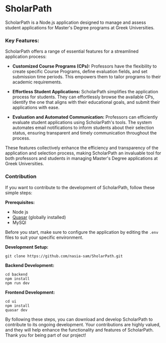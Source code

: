 # SholarPath

ScholarPath is a Node.js application designed to manage and assess student applications for Master's Degree programs at Greek Universities.

### Key Features:

ScholarPath offers a range of essential features for a streamlined application process:

- **Customized Course Programs (CPs):** Professors have the flexibility to create specific Course Programs, define evaluation fields, and set submission time periods. This empowers them to tailor programs to their academic requirements.

- **Effortless Student Applications:** ScholarPath simplifies the application process for students. They can effortlessly browse the available CPs, identify the one that aligns with their educational goals, and submit their applications with ease.

- **Evaluation and Automated Communication:** Professors can efficiently evaluate student applications using ScholarPath's tools. The system automates email notifications to inform students about their selection status, ensuring transparent and timely communication throughout the process.

These features collectively enhance the efficiency and transparency of the application and selection process, making ScholarPath an invaluable tool for both professors and students in managing Master's Degree applications at Greek Universities.

### Contribution

If you want to contribute to the development of ScholarPath, follow these simple steps:

**Prerequisites:**
- Node js
- [Quasar](https://quasar.dev/) (globally installed)
- MySQl

Before you start, make sure to configure the application by editing the `.env` files to suit your specific environment.

**Development Setup:**
```
git clone https://github.com/nasia-sam/SholarPath.git
```

**Backend Development:**
```
cd backend
npm install
npm run dev
```

**Frontend Development:**
```
cd ui
npm install
quasar dev
```

By following these steps, you can download and develop ScholarPath to contribute to its ongoing development. Your contributions are highly valued, and they will help enhance the functionality and features of ScholarPath. Thank you for being part of our project!
